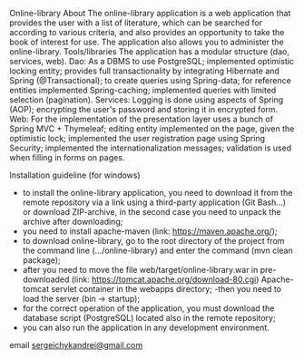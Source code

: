Online-library
About
The online-library application is a web application that provides the user with a list of literature, which can be searched for according to various criteria, and also provides an opportunity to take the book of interest for use. The application also allows you to administer the online-library.
Tools/libraries
The application has a modular structure (dao, services, web). 
Dao: 
As a DBMS to use PostgreSQL; implemented optimistic locking entity; provides full transactionality by integrating Hibernate and Spring (@Transactional); to create queries using Spring-data; for reference entities implemented Spring-caching; implemented queries with limited selection (pagination). 
Services:
Logging is done using aspects of Spring (AOP); encrypting the user's password and storing it in encrypted form. 
Web:
For the implementation of the presentation layer uses a bunch of Spring MVC + Thymeleaf; editing entity implemented on the page, given the optimistic lock; implemented the user registration page using Spring Security; implemented the internationalization messages; validation is used when filling in forms on pages.

Installation guideline (for windows)
- to install the online-library application, you need to download it from the remote repository via a link using a third-party application (Git Bash...) or download ZIP-archive, in the second case you need to unpack the archive after downloading; 
- you need to install apache-maven (link: https://maven.apache.org/); 
- to download online-library, go to the root directory of the project from the command line (.../online-library) and enter the command (mvn clean package);
- after you need to move the file web/target/online-library.war in pre-downloaded (link: https://tomcat.apache.org/download-80.cgi) Apache-tomcat servlet container in the webapps directory; -then you need to load the server (bin -> startup);
- for the correct operation of the application, you must download the database script (PostgreSQL) located also in the remote repository;
- you can also run the application in any development environment.

email
sergeichykandrei@gmail.com

